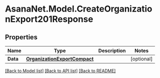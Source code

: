 # AsanaNet.Model.CreateOrganizationExport201Response

## Properties

Name | Type | Description | Notes
------------ | ------------- | ------------- | -------------
**Data** | [**OrganizationExportCompact**](OrganizationExportCompact.md) |  | [optional] 

[[Back to Model list]](../README.md#documentation-for-models) [[Back to API list]](../README.md#documentation-for-api-endpoints) [[Back to README]](../README.md)

